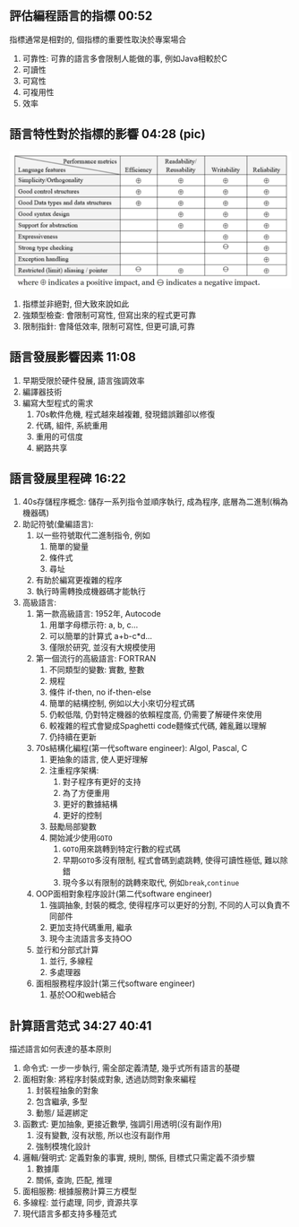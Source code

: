 ## 評估編程語言的指標 00:52
指標通常是相對的, 個指標的重要性取決於專案場合
1. 可靠性: 可靠的語言多會限制人能做的事, 例如Java相較於C
2. 可讀性
3. 可寫性
4. 可複用性
5. 效率

## 語言特性對於指標的影響 04:28 (pic)
![Aspects](./AspectsOfProgrammingLanguages.png)
1. 指標並非絕對, 但大致來說如此
2. 強類型檢查: 會限制可寫性, 但寫出來的程式更可靠
3. 限制指針: 會降低效率, 限制可寫性, 但更可讀,可靠 

## 語言發展影響因素 11:08
1. 早期受限於硬件發展, 語言強調效率
2. 編譯器技術
3. 編寫大型程式的需求
    1. 70s軟件危機, 程式越來越複雜, 發現錯誤難卻以修復
    2. 代碼, 組件, 系統重用
    3. 重用的可信度
    4. 網路共享

## 語言發展里程碑 16:22
1. 40s存儲程序概念: 儲存一系列指令並順序執行, 成為程序, 底層為二進制(稱為機器碼)
2. 助記符號(彙編語言): 
    1. 以一些符號取代二進制指令, 例如
        1. 簡單的變量
        2. 條件式
        3. 尋址
    2. 有助於編寫更複雜的程序
    3. 執行時需轉換成機器碼才能執行
3. 高級語言:
    1. 第一款高級語言: 1952年, Autocode
        1. 用單字母標示符: a, b, c...
        2. 可以簡單的計算式 a+b-c*d...
        3. 僅限於研究, 並沒有大規模使用
    2. 第一個流行的高級語言: FORTRAN
        1. 不同類型的變數: 實數, 整數
        2. 規程
        3. 條件 if-then, no if-then-else
        4. 簡單的結構控制, 例如以大小來切分程式碼
        5. 仍較低階, 仍對特定機器的依賴程度高, 仍需要了解硬件來使用
        6. 較複雜的程式會變成Spaghetti code麵條式代碼, 雜亂難以理解
        7. 仍持續在更新
    3. 70s結構化編程(第一代software engineer): Algol, Pascal, C
        1. 更抽象的語言, 使人更好理解
        2. 注重程序架構:
            1. 對子程序有更好的支持
            2. 為了方便重用
            3. 更好的數據結構
            4. 更好的控制
        3. 鼓勵局部變數
        4. 開始減少使用`GOTO`
            1. `GOTO`用來跳轉到特定行數的程式碼
            2. 早期`GOTO`多沒有限制, 程式會碼到處跳轉, 使得可讀性極低, 難以除錯
            3. 現今多以有限制的跳轉來取代, 例如`break`,`continue`
    4. OOP面相對象程序設計(第二代software engineer)
        1. 強調抽象, 封裝的概念, 使得程序可以更好的分割, 不同的人可以負責不同部件
        2. 更加支持代碼重用, 繼承
        3. 現今主流語言多支持OO
    5. 並行和分部式計算
        1. 並行, 多線程
        2. 多處理器
    6. 面相服務程序設計(第三代software engineer)
        1. 基於OO和web結合

## 計算語言范式 34:27 40:41
描述語言如何表達的基本原則
1. 命令式: 一步一步執行, 需全部定義清楚, 幾乎式所有語言的基礎
2. 面相對象: 將程序封裝成對象, 透過訪問對象來編程
    1. 封裝程抽象的對象
    2. 包含繼承, 多型
    3. 動態/ 延遲綁定
3. 函數式: 更加抽象, 更接近數學, 強調引用透明(沒有副作用)
    1. 沒有變數, 沒有狀態, 所以也沒有副作用
    2. 強制模塊化設計
4. 邏輯/聲明式: 定義對象的事實, 規則, 關係, 目標式只需定義不須步驟
    1. 數據庫
    2. 關係, 查詢, 匹配, 推理
5. 面相服務: 根據服務計算三方模型
6. 多線程: 並行處理, 同步, 資源共享
6. 現代語言多都支持多種范式
